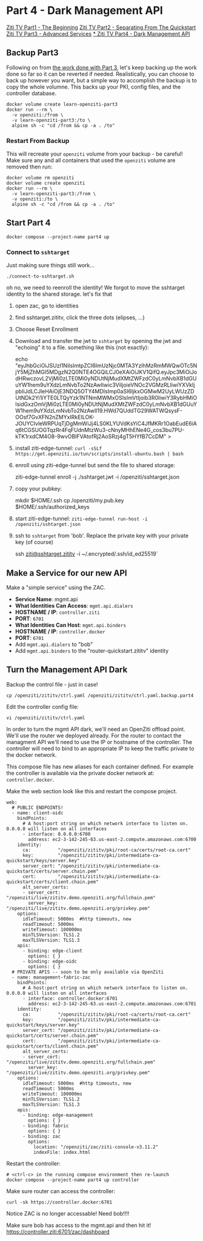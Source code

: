 # Part 4 - Dark Management API

[Ziti TV Part1 - The Beginning](https://www.youtube.com/live/93QZQWdblPU?si=MASCdTOauBIsRQAj)
[Ziti TV Part2 - Separating From The Quickstart](https://www.youtube.com/live/AqLyqgNP3Qk?si=1t5nj64-Uvc6vaYq)
[Ziti TV Part3 - Advanced Services](https://www.youtube.com/live/AqLyqgNP3Qk?si=1t5nj64-Uvc6vaYq)
[* Ziti TV Part4 - Dark Management API](https://www.youtube.com/live/AqLyqgNP3Qk?si=1t5nj64-Uvc6vaYq)

## Backup Part3

Following on from [the work done with Part 3](../part3-services/README.md), let's keep
backing up the work done so far so it can be reverted if needed. Realistically, you can choose to back up
however you want, but a simple way to accomplish the backup is to copy the whole volumne. This backs up
your PKI, config files, and the controller database.

```
docker volume create learn-openziti-part3
docker run --rm \
  -v openziti:/from \
  -v learn-openziti-part3:/to \
  alpine sh -c "cd /from && cp -a . /to"
```

### Restart From Backup

This will recreate your `openziti` volume from your backup - be careful! Make sure any and all containers that used
the `openziti` volume are removed then run:
```
docker volume rm openziti
docker volume create openziti
docker run --rm \
  -v learn-openziti-part3:/from \
  -v openziti:/to \
  alpine sh -c "cd /from && cp -a . /to"
```

## Start Part 4
```
docker compose --project-name part4 up
```

### Connect to `sshtarget`
Just making sure things still work...
```
./connect-to-sshtarget.sh
```

oh no, we need to reenroll the identity! We forgot to move the sshtarget identity to the shared storage. let's fix that
1. open zac, go to identities
1. find sshtarget.zititv, click the three dots (elipses, ...)
1. Choose Reset Enrollment
1. Download and transfer the jwt to `sshtarget` by opening the jwt and "echoing" it to a file. something like this (not exactly):
    
      echo "eyJhbGciOiJSUzI1NiIsImtpZCI6ImUzNjc0MTA3YzlhMzRmMWQwOTc5NjY5MjZhMGI5MDgzN2Q0NTE4OGQiLCJ0eXAiOiJKV1QifQ.eyJpc3MiOiJodHRwczovL2VjMi0zLTE0Mi0yNDUtNjMudXMtZWFzdC0yLmNvbXB1dGUuYW1hem9uYXdzLmNvbTo2NzAwIiwic3ViIjoieVNOc2VGMzRLIiwiYXVkIjpbIiJdLCJleHAiOjE3NDQ5OTY4MDIsImp0aSI6IjkxOGMwM2UyLWUzZDUtNDk2Yi1iYTE0LTQyYzk1NTNmMWMxOSIsImVtIjoib3R0IiwiY3RybHMiOlsidGxzOmVjMi0zLTE0Mi0yNDUtNjMudXMtZWFzdC0yLmNvbXB1dGUuYW1hem9uYXdzLmNvbTo2NzAwIl19.HWd7QUddTG29WATWQsysF-OOsf7GvXFN2nZMYxIRkEILOK-JOUYCIvleWRPUqTjDgMmWiJj4LS0KLYUVdKsYiC4JfMKRr1OabEudE6iAq6tCGSUOGTqzRr4FqFUdnMtzWu3-cNnyMHhENe4G_cos3bu7PU-kTK1rxdCM4O8-9wvOBIFVAtofRj2AoSRzj4gT5HYfB7CcDM" > 

1. install ziti-edge-tunnel: `curl -sSLf https://get.openziti.io/tun/scripts/install-ubuntu.bash | bash`
1. enroll using ziti-edge-tunnel but send the file to shared storage:
    
      ziti-edge-tunnel enroll -j ./sshtarget.jwt -i /openziti/sshtarget.json
      
1. copy your pubkey:

      mkdir $HOME/.ssh
      cp /openziti/my.pub.key $HOME/.ssh/authorized_keys

1. start ziti-edge-tunnel: `ziti-edge-tunnel run-host -i /openziti/sshtarget.json`
1. ssh to `sshtarget` from 'bob'. Replace the private key with your private key (of course)
      
      ssh ziti@sshtarget.zititv -i ~/.encrypted/.ssh/id_ed25519`
      
## Make a Service for our new API

Make a "simple service" using the ZAC.
* **Service Name**: mgmt.api
* **What Identities Can Access**: `mgmt.api.dialers`
* **HOSTNAME / IP**: `controller.ziti`
* **PORT**: `6701`
* **What Identities Can Host**: `mgmt.api.binders`
* **HOSTNAME / IP**: `controller.docker`
* **PORT**: `6701`
* Add `mgmt.api.dialers` to "bob"
* Add `mgmt.api.binders` to the "router-quickstart.zititv" identity

## Turn the Management API Dark

Backup the control file - just in case!
```
cp /openziti/zititv/ctrl.yaml /openziti/zititv/ctrl.yaml.backup.part4
```

Edit the controller config file:
```
vi /openziti/zititv/ctrl.yaml
```

In order to turn the mgmt API dark, we'll need an OpenZiti offload point. We'll use the router we deployed already.
For the router to contact the managment API we'll need to use the IP or hostname of the controller. The controller
will need to bind to an appropriate IP to keep the traffic private to the docker network.

This compose file has new aliases for each container defined. For example the controller is available via the private
docker network at: `controller.docker`.

Make the web section look like this and restart the compose project.
```
web:
  # PUBLIC ENDPOINTS!
  - name: client-oidc
    bindPoints:
      # A host:port string on which network interface to listen on. 0.0.0.0 will listen on all interfaces
      - interface: 0.0.0.0:6700
        address: ec2-3-142-245-63.us-east-2.compute.amazonaws.com:6700
    identity:
      ca:          "/openziti/zititv/pki/root-ca/certs/root-ca.cert"
      key:         "/openziti/zititv/pki/intermediate-ca-quickstart/keys/server.key"
      server_cert: "/openziti/zititv/pki/intermediate-ca-quickstart/certs/server.chain.pem"
      cert:        "/openziti/zititv/pki/intermediate-ca-quickstart/certs/client.chain.pem"
      alt_server_certs:
      - server_cert: "/openziti/live/zititv.demo.openziti.org/fullchain.pem"
        server_key:  "/openziti/live/zititv.demo.openziti.org/privkey.pem"
    options:
      idleTimeout: 5000ms  #http timeouts, new
      readTimeout: 5000ms
      writeTimeout: 100000ms
      minTLSVersion: TLS1.2
      maxTLSVersion: TLS1.3
    apis:
      - binding: edge-client
        options: { }
      - binding: edge-oidc
        options: { }
  # PRIVATE APIS -- soon to be only available via OpenZiti
  - name: management-fabric-zac
    bindPoints:
      # A host:port string on which network interface to listen on. 0.0.0.0 will listen on all interfaces
      - interface: controller.docker:6701
        address: ec2-3-142-245-63.us-east-2.compute.amazonaws.com:6701
    identity:
      ca:          "/openziti/zititv/pki/root-ca/certs/root-ca.cert"
      key:         "/openziti/zititv/pki/intermediate-ca-quickstart/keys/server.key"
      server_cert: "/openziti/zititv/pki/intermediate-ca-quickstart/certs/server.chain.pem"
      cert:        "/openziti/zititv/pki/intermediate-ca-quickstart/certs/client.chain.pem"
      alt_server_certs:
      - server_cert: "/openziti/live/zititv.demo.openziti.org/fullchain.pem"
        server_key:  "/openziti/live/zititv.demo.openziti.org/privkey.pem"
    options:
      idleTimeout: 5000ms  #http timeouts, new
      readTimeout: 5000ms
      writeTimeout: 100000ms
      minTLSVersion: TLS1.2
      maxTLSVersion: TLS1.3
    apis:
      - binding: edge-management
        options: { }
      - binding: fabric
        options: { }
      - binding: zac
        options:
          location: "/openziti/zac/ziti-console-v3.11.2"
          indexFile: index.html
```

Restart the controller:
```
# <ctrl-c> in the running compose environment then re-launch
docker compose --project-name part4 up controller
```

Make sure router can access the controller:
```
curl -sk https://controller.docker:6701
```

Notice ZAC is no longer accessable! Need bob!!!!

Make sure bob has access to the mgmt.api and then hit it!
https://controller.ziti:6701/zac/dashboard




